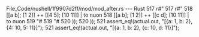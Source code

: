 File_Code/nushell/1f9907d2ff/mod/mod_after.rs --- Rust
517         r#"                                                                                                                                              517         r#"
518             [[a b]; [1 2]] ++ [[4 5]; [10 11]] | to nuon                                                                                                 518             [[a b]; [1 2]] ++ [[c d]; [10 11]] | to nuon
519         "#                                                                                                                                               519         "#
520     ));                                                                                                                                                  520     ));
521     assert_eq!(actual.out, "[{a: 1, b: 2}, {4: 10, 5: 11}]");                                                                                            521     assert_eq!(actual.out, "[{a: 1, b: 2}, {c: 10, d: 11}]");

